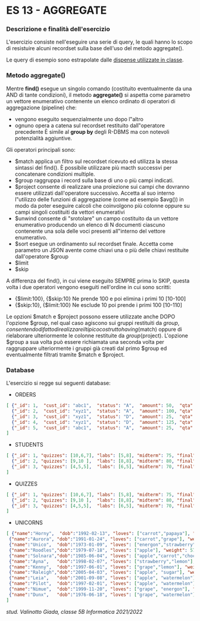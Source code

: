# ES 13 - AGGREGATE

### Descrizione e finalità dell'esercizio
L'esercizio consiste nell'eseguire una serie di query, le quali hanno lo scopo di resistuire alcuni recordset sulla base dell'uso del metodo aggregate().

Le query di esempio sono estrapolate dalle [dispense utilizzate in classe](http://robertomana.it/).

### Metodo aggregate()
Mentre **find()** esegue un singolo comando (costituito eventualmente da una AND di tante condizioni), il
metodo **aggregate()** si aspetta come parametro un vettore enumerativo contenente un elenco ordinato
di operatori di aggregazione (pipeline) che:
- vengono eseguito sequenzialmente uno dopo l‟altro
- ognuno opera a catena sul recordset restituito dall‟operatore precedente
È simile al **group by** degli R-DBMS ma con notevoli potenzialità aggiuntive.

Gli operatori principali sono:
- $match applica un filtro sul recordset ricevuto ed utilizza la stessa sintassi del find(). È possibile utilizzare più macth successvi per concatenare condizioni multiple.
- $group raggruppa i record sulla base di uno o più campi indicati.
- $project consente di realizzare una proiezione sui campi che dovranno essere utilizzati dall'operatore successivo. Accetta al suo interno l‟utilizzo delle funzioni di aggregazione (come ad esempio $avg()) in modo da poter eseguire calcoli che coinvolgono più colonne oppure su campi singoli costituiti da vettori enumerativi
- $unwind consente di "srotolare" un campo costituito da un vettore enumerativo producendo un elenco di N documenti ciascuno contenente una sola delle voci presenti all‟interno del vettore enumerativo.
- $sort esegue un ordinamento sul recordset finale. Accetta come parametro un JSON avente come chiavi una o più delle chiavi restituite dall'operatore $group
- $limit
- $skip

A differenza del find(), in cui viene eseguito SEMPRE prima lo SKIP, questa volta i
due operatori vengono eseguiti nell'ordine in cui sono scritti:
- {$limit:100}, {$skip:10} Ne prende 100 e poi elimina i primi 10 [10-100]
- {$skip:10}, {$limit:100} Ne esclude 10 poi prende i primi 100 [10-110]

Le opzioni $match e $project possono essere utilizzate anche DOPO l'opzione $group, nel qual caso
agiscono sui gruppi restituiti da $group, consentendo di fatto di realizzare il tipico costrutto having ($match)
oppure di rielaborare ulteriormente le colonne restituite da $group ($project). L'opzione $group a sua volta
può essere richiamata una seconda volta per raggruppare ulteriormente i gruppi già creati dal primo $group
ed eventualmente filtrati tramite $match e $project.

### Database
L'esercizio si regge sui seguenti database:
- ORDERS
```json
[ {"_id": 1,  "cust_id": "abc1",  "status": "A",  "amount": 50,  "qta":30,  "nDettagli" : [7, 12, 11]  },
  {"_id": 2,  "cust_id": "xyz1",  "status": "A",  "amount": 100, "qta":46,  "nDettagli" : [10, 16, 20]  },
  {"_id": 3,  "cust_id": "xyz1",  "status": "D",  "amount": 25,  "qta":70,  "nDettagli" : [30, 20, 20]  },
  {"_id": 4,  "cust_id": "xyz1",  "status": "D",  "amount": 125, "qta":20,  "nDettagli"  : [5, 10, 5]  },
  {"_id": 5,  "cust_id": "abc1",  "status": "A",  "amount": 25,  "qta":32,  "nDettagli" : [10, 10, 12]  }
]
```
- STUDENTS
```json
[ {"_id": 1, "quizzes": [10,6,7], "labs": [5,8], "midterm": 75, "final": 80 },
  {"_id": 2, "quizzes": [9,10 ],  "labs": [8,8], "midterm": 80, "final": 95 },
  {"_id": 3, "quizzes": [4,5,5],  "labs": [6,5], "midterm": 70, "final": 78 }
]
```
- QUIZZES
```json
[ {"_id": 1, "quizzes": [10,6,7], "labs": [5,8], "midterm": 75, "final": 80 },
  {"_id": 2, "quizzes": [9,10 ],  "labs": [8,8], "midterm": 80, "final": 95 },
  {"_id": 3, "quizzes": [4,5,5],  "labs": [6,5], "midterm": 70, "final": 78 }
]
```
- UNICORNS
 ```json
 [ {"name":"Horny",  "dob":"1992-02-13", "loves": ["carrot","papaya"], "weight": 600, "gender": "m", "vampires":63, "hair":"grey"},
  {"name":"Aurora", "dob":"1991-01-24", "loves": ["carrot","grape"], "weight": 450, "gender": "f", "vampires": 43, "hair":"blonde"},
  {"name":"Unico",  "dob":"1973-01-09", "loves": ["energon","strawberry"], "weight": 984, "gender": "m", "vampires": 182, "hair":"brown"},
  {"name":"Roodles","dob":"1979-07-18", "loves": ["apple"], "weight": 575, "gender": "m", "vampires": 99, "hair":"brown"},
  {"name":"Solnara","dob":"1985-06-04", "loves": ["apple","carrot","chocolate"], "weight":550, "gender":"f", "vampires":80, "hair":"grey"},
  {"name":"Ayna",   "dob":"1998-02-07", "loves": ["strawberry","lemon"], "weight":733, "gender":"f", "vampires": 40, "hair":"brown"},
  {"name":"Kenny",  "dob":"1997-06-01", "loves": ["grape","lemon"], "weight": 690, "gender": "m", "vampires": 39, "hair":"grey"},
  {"name":"Raleigh","dob":"2005-04-03", "loves": ["apple", "sugar"], "weight": 421, "gender": "m", "vampires": 2, "hair":"brown"},
  {"name":"Leia",   "dob":"2001-09-08", "loves": ["apple", "watermelon"], "weight":601, "gender":"f", "vampires": 33, "hair":"blonde"},
  {"name":"Pilot",  "dob":"1997-02-01", "loves": ["apple", "watermelon"], "weight":650, "gender":"m", "vampires": 54, "hair":"brown"},
  {"name":"Nimue",  "dob":"1999-11-20", "loves": ["grape", "energon"], "weight": 540, "gender": "f", "hair":"blonde", "vaccinated":true},
  {"name":"Dunx",   "dob":"1976-06-18", "loves": ["grape", "watermelon"], "weight":704, "gender":"m", "vampires":165, "hair":"grey"}
]
```
_stud. Valinotto Giada, classe 5B Informatica 2021/2022_
